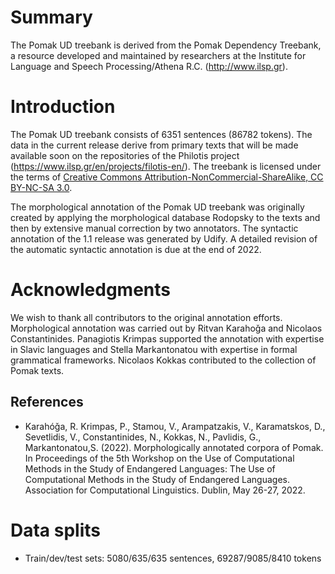 # Summary

The Pomak UD treebank  is derived from the Pomak Dependency Treebank,
a resource developed and maintained by researchers at the Institute for Language and Speech Processing/Athena
R.C. (http://www.ilsp.gr).

# Introduction

The Pomak UD treebank consists of 6351 sentences (86782 tokens). The
data in the current release derive from primary texts that will be made available soon on the repositories of the Philotis project (https://www.ilsp.gr/en/projects/filotis-en/). The treebank is licensed under the terms of [Creative
Commons Attribution-NonCommercial-ShareAlike, CC BY-NC-SA
3.0](http://creativecommons.org/licenses/by-nc-sa/3.0/).

The morphological annotation of the Pomak UD treebank
was originally created by applying the morphological database Rodopsky to the texts and then by extensive manual correction by two annotators. 
The syntactic annotation of the 1.1
release was generated by Udify. A detailed revision of the automatic syntactic annotation is due at the end of 2022.

# Acknowledgments

We wish to thank all contributors to the original annotation
efforts. Morphological annotation was carried out by Ritvan Karahoǧa and Nicolaos Constantinides. Panagiotis Krimpas supported the annotation with expertise in Slavic languages and Stella Markantonatou with expertise in formal grammatical frameworks. Nicolaos Kokkas contributed to the collection of Pomak texts. 

## References

* Karahóǧa, R. Krimpas, P., Stamou, V., Arampatzakis, V., Karamatskos, D., Sevetlidis, V.,  Constantinides, N., Kokkas, N., Pavlidis, G., Markantonatou,S. (2022). Morphologically annotated corpora of Pomak. In Proceedings of the 5th Workshop on the Use of Computational Methods in the Study of Endangered Languages: The Use of Computational Methods in the Study of Endangered Languages. Association for Computational Linguistics. Dublin, May 26-27, 2022. 

# Data splits

- Train/dev/test sets: 5080/635/635 sentences, 69287/9085/8410 tokens

